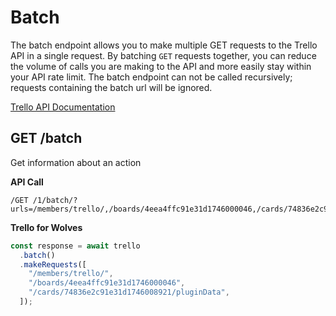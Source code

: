 # Batch

The batch endpoint allows you to make multiple GET requests to the Trello API in a single
request. By batching `GET` requests together, you can reduce the volume of calls you are
making to the API and more easily stay within your API rate limit. The batch endpoint
can not be called recursively; requests containing the batch url will be ignored.

[Trello API Documentation](https://developers.trello.com/reference#batch)

## GET /batch

Get information about an action

**API Call**

```
/GET /1/batch/?urls=/members/trello/,/boards/4eea4ffc91e31d1746000046,/cards/74836e2c91e31d1746008921/pluginData
```

**Trello for Wolves**

```typescript
const response = await trello
  .batch()
  .makeRequests([
    "/members/trello/",
    "/boards/4eea4ffc91e31d1746000046",
    "/cards/74836e2c91e31d1746008921/pluginData",
  ]);
```
